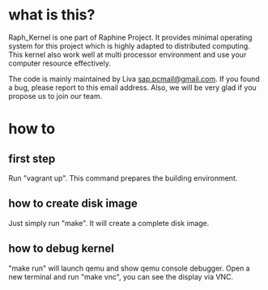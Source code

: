 # what is this?
Raph_Kernel is one part of Raphine Project.
It provides minimal operating system for this project which is highly adapted to distributed computing. This kernel also work well at multi processor environment and use your computer resource effectively.

The code is mainly maintained by Liva <sap.pcmail@gmail.com>. If you found a bug, please report to this email address. Also, we will be very glad if you propose us to join our team.

# how to
## first step
Run "vagrant up". This command prepares the building environment.

## how to create disk image
Just simply run "make". It will create a complete disk image.

## how to debug kernel
"make run" will launch qemu and show qemu console debugger. Open a new terminal and run "make vnc", you can see the display via VNC.

